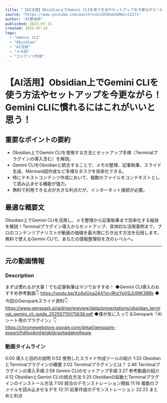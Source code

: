```yaml
---
title: "【AI活用】Obsidian上でGemini CLIを使う方法やセットアップを今更ながら！Gemini CLIに慣れるにはこれがいいと思う！"
source: "https://www.youtube.com/watch?v=GJiM1RoA3GM&t=1227s"
author: "AI整体師"
published: 2025-07-15
created: 2025-07-19
tags:
  - "Gemini CLI"
  - "Obsidian"
  - "AI活用"
  - "メモ術"
  - "コンテンツ作成"
---
```


# 【AI活用】Obsidian上でGemini CLIを使う方法やセットアップを今更ながら！Gemini CLIに慣れるにはこれがいいと思う！

## 重要なポイントの要約

*   Obsidian上でGemini CLIを使用する方法とセットアップ手順（Terminalプラグインの導入含む）を解説。
*   Gemini CLIをObsidianと統合することで、メモの整理、記事執筆、スライド生成、Mermaid図作成など多様なタスクを効率化できる。
*   特にテキストコンテンツ作成において、複数のファイルをコンテキストとして読み込ませる機能が強力。
*   無料で利用できる点が大きな利点だが、インターネット接続が必要。

## 最適な概要文

Obsidian上でGemini CLIを活用し、メモ整理から記事執筆まで効率化する秘訣を解説！Terminalプラグイン導入からセットアップ、具体的な活用事例まで、プロのコンテンツアナリストが動画の価値を最大限に引き出す方法を伝授します。無料で使えるGemini CLIで、あなたの情報整理術を次のレベルへ。

---

## 元の動画情報

### Description
まずは慣れるが大事！でも記事執筆はマジでおすすめ！
◆Gemini CLI導入のおすすめ参考動画👇
https://youtu.be/Xz4xIUoa244?si=RhzYp0SJU9tK39Bk
◆今回のGensparkスライド資料👇
https://www.genspark.ai/aidrive/preview/data/presentations/obsidian_terminal_gemini_cli_guide_20250715075638.pdf
◆僕が気に入ってるGenspark「AIシート用のプラグイン」👇
https://chromewebstore.google.com/detail/genspark-export/fjdjlpojkmhklgkldcgohedakmlhpaie

### 動画タイムライン
0:00 導入と目的の説明
0:52 使用したスライド作成ツールの紹介
1:33 ObsidianとTerminalプラグインの概要
2:02 Terminalプラグインとは？
2:46 Terminalプラグインの導入手順
2:58 Gemini CLIのセットアップ手順
3:27 参考動画の紹介
4:12 ObsidianとGemini CLIの統合方法
5:25 Obsidianの起動とTerminalプラグインのインストール方法
7:00 統合のデモンストレーション開始
11:16 複数のファイルを読み込ませるデモ
12:31 記事作成のデモンストレーション
22:23 まとめと利点
